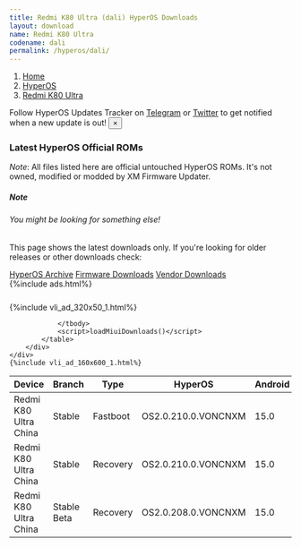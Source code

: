 ```yaml
---
title: Redmi K80 Ultra (dali) HyperOS Downloads
layout: download
name: Redmi K80 Ultra
codename: dali
permalink: /hyperos/dali/
---
```

<nav aria-label="breadcrumb">
    <ol class="breadcrumb">
        <li class="breadcrumb-item"><a href="/">Home</a></li>
        <li class="breadcrumb-item"><a href="/hyperos/">HyperOS</a></li>
        <li class="breadcrumb-item active" aria-current="page"><a href="/hyperos/dali/">Redmi K80 Ultra</a></li>
    </ol>
</nav>
<div class="alert alert-primary alert-dismissible fade show" role="alert">
    Follow HyperOS Updates Tracker on <a href="https://t.me/MIUIUpdatesTracker" class="alert-link">Telegram</a>
     or <a href="https://twitter.com/MiFwUpdater" class="alert-link">Twitter</a> to get notified when a new update is out!
    <button type="button" class="close" data-dismiss="alert" aria-label="Close">
        <span aria-hidden="true">&times;</span>
    </button>
</div>

### Latest HyperOS Official ROMs
*Note*: All files listed here are official untouched HyperOS ROMs. It's not owned, modified or modded by XM Firmware Updater.
<div class="card">
  <div class="card-body">
    <h5 class="card-title">Note</h5>
    <h6 class="card-subtitle mb-2 text-muted">You might be looking for something else!</h6>
    <p class="card-text">This page shows the latest downloads only.
     If you're looking for older releases or other downloads check:</p>
    <a href="/archive/hyperos/dali/" class="card-link">HyperOS Archive</a>
    <a href="/firmware/dali/" class="card-link">Firmware Downloads</a>
    <a href="/vendor/dali/" class="card-link">Vendor Downloads</a>
  </div>
</div>
{%include ads.html%}
<div class="row justify-content-center">
    <div class="col-10">
        <div class="table-responsive-md" style="margin-top: 25px;">
            {%include vli_ad_320x50_1.html%}
            <table id="miui" class="display dt-responsive nowrap compact table table-striped table-hover table-sm">
                <thead class="thead-dark">
                    <tr>
                        <th data-ref="device">Device</th>
                        <th data-ref="branch">Branch</th>
                        <th data-ref="type">Type</th>
                        <th data-ref="miui">HyperOS</th>
                        <th data-ref="android">Android</th>
                        <th data-ref="size">Size</th>
                        <th data-ref="size">Date</th>
                        <th data-ref="link">Link</th>
                    </tr>
                </thead>
                <tbody>
                <tr><td>Redmi K80 Ultra China</td><td>Stable</td><td>Fastboot</td><td>OS2.0.210.0.VONCNXM</td><td>15.0</td><td>10.4 GB</td><td>2025-06-21</td><td><a href="/hyperos/dali/stable/OS2.0.210.0.VONCNXM/">Download</a></td></tr>
<tr><td>Redmi K80 Ultra China</td><td>Stable</td><td>Recovery</td><td>OS2.0.210.0.VONCNXM</td><td>15.0</td><td>7.8 GB</td><td>2025-06-26</td><td><a href="/hyperos/dali/stable/OS2.0.210.0.VONCNXM/">Download</a></td></tr>
<tr><td>Redmi K80 Ultra China</td><td>Stable Beta</td><td>Recovery</td><td>OS2.0.208.0.VONCNXM</td><td>15.0</td><td>7.8 GB</td><td>2025-06-26</td><td><a href="/hyperos/dali/stable beta/OS2.0.208.0.VONCNXM/">Download</a></td></tr>

                </tbody>
                <script>loadMiuiDownloads()</script>
            </table>
        </div>
    </div>
    {%include vli_ad_160x600_1.html%}
</div>
